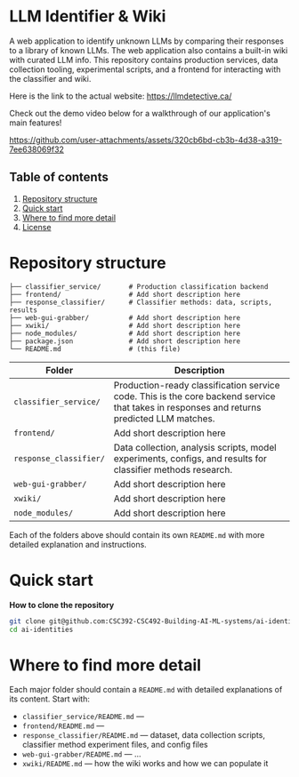 # LLM Identifier & Wiki

A web application to identify unknown LLMs by comparing their responses to a library of known 
LLMs. The web application also contains a built-in wiki with curated LLM info. This repository 
contains production services, data collection tooling, experimental scripts, and a frontend
for interacting with the classifier and wiki.

Here is the link to the actual website:
https://llmdetective.ca/

Check out the demo video below for a walkthrough of our application's main features! 

https://github.com/user-attachments/assets/320cb6bd-cb3b-4d38-a319-7ee638069f32

## Table of contents

1. [Repository structure](#repository-structure)
2. [Quick start](#quick-start)
3. [Where to find more detail](#where-to-find-more-detail)
4. [License](#license)


# Repository structure

```
├── classifier_service/       # Production classification backend
├── frontend/                 # Add short description here
├── response_classifier/      # Classifier methods: data, scripts, results
├── web-gui-grabber/          # Add short description here
├── xwiki/                    # Add short description here
├── node_modules/             # Add short description here
├── package.json              # Add short description here
└── README.md                 # (this file)
```

| Folder         | Description                                                                                                                               |
| -------------- |-------------------------------------------------------------------------------------------------------------------------------------------|
| `classifier_service/` | Production-ready classification service code. This is the core backend service that takes in responses and returns predicted LLM matches. |
| `frontend/`    | Add short description here                                                                                                                |
| `response_classifier/` | Data collection, analysis scripts, model experiments, configs, and results for classifier methods research.                               |
| `web-gui-grabber/` | Add short description here                                                                                                                |
| `xwiki/`       | Add short description here                                                                                                                |
| `node_modules/` | Add short description here                                                                                                                |

Each of the folders above should contain its own `README.md` with more detailed explanation and instructions.

# Quick start

**How to clone the repository**

```bash
git clone git@github.com:CSC392-CSC492-Building-AI-ML-systems/ai-identities.git
cd ai-identities
```

# Where to find more detail

Each major folder should contain a `README.md` with detailed explanations of its content. Start with:

* `classifier_service/README.md` — 
* `frontend/README.md` — 
* `response_classifier/README.md` — dataset, data collection scripts, classifier method experiment files, and config files
* `web-gui-grabber/README.md` — ...
* `xwiki/README.md` — how the wiki works and how we can populate it
